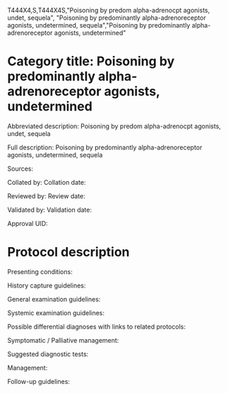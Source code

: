 T444X4,S,T444X4S,"Poisoning by predom alpha-adrenocpt agonists, undet, sequela", "Poisoning by predominantly alpha-adrenoreceptor agonists, undetermined, sequela","Poisoning by predominantly alpha-adrenoreceptor agonists, undetermined"
# Category title: Poisoning by predominantly alpha-adrenoreceptor agonists, undetermined

Abbreviated description: Poisoning by predom alpha-adrenocpt agonists, undet, sequela

Full description: Poisoning by predominantly alpha-adrenoreceptor agonists, undetermined, sequela

Sources:

Collated by:
Collation date:

Reviewed by:
Review date:

Validated by:
Validation date:

Approval UID:

# Protocol description

Presenting conditions:

History capture guidelines:

General examination guidelines:

Systemic examination guidelines:

Possible differential diagnoses with links to related protocols:

Symptomatic / Palliative management:

Suggested diagnostic tests:

Management:

Follow-up guidelines:
